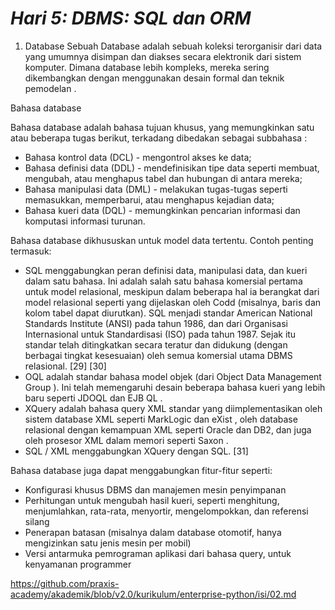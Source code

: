 # ***Hari 5: DBMS: SQL dan ORM***

1. Database
Sebuah Database adalah sebuah koleksi terorganisir dari data yang umumnya disimpan dan diakses secara elektronik dari sistem komputer. Dimana database lebih kompleks, mereka sering dikembangkan dengan menggunakan desain formal dan teknik pemodelan . 

Bahasa database

Bahasa database adalah bahasa tujuan khusus, yang memungkinkan satu atau beberapa tugas berikut, terkadang dibedakan sebagai subbahasa :

* Bahasa kontrol data (DCL) - mengontrol akses ke data;
* Bahasa definisi data (DDL) - mendefinisikan tipe data seperti membuat, mengubah, atau menghapus tabel dan hubungan di antara mereka;
* Bahasa manipulasi data (DML) - melakukan tugas-tugas seperti memasukkan, memperbarui, atau menghapus kejadian data;
* Bahasa kueri data (DQL) - memungkinkan pencarian informasi dan komputasi informasi turunan.

Bahasa database dikhususkan untuk model data tertentu. Contoh penting termasuk:

 * SQL menggabungkan peran definisi data, manipulasi data, dan kueri dalam satu bahasa. Ini adalah salah satu bahasa komersial pertama untuk model relasional, meskipun dalam beberapa hal ia berangkat dari model relasional seperti yang dijelaskan oleh Codd (misalnya, baris dan kolom tabel dapat diurutkan). SQL menjadi standar American National Standards Institute (ANSI) pada tahun 1986, dan dari Organisasi Internasional untuk Standardisasi (ISO) pada tahun 1987. Sejak itu standar telah ditingkatkan secara teratur dan didukung (dengan berbagai tingkat kesesuaian) oleh semua komersial utama DBMS relasional. [29] [30]
* OQL adalah standar bahasa model objek (dari Object Data Management Group ). Ini telah memengaruhi desain beberapa bahasa kueri yang lebih baru seperti JDOQL dan EJB QL .
* XQuery adalah bahasa query XML standar yang diimplementasikan oleh sistem database XML seperti MarkLogic dan eXist , oleh database relasional dengan kemampuan XML seperti Oracle dan DB2, dan juga oleh prosesor XML dalam memori seperti Saxon .
* SQL / XML menggabungkan XQuery dengan SQL. [31]

Bahasa database juga dapat menggabungkan fitur-fitur seperti:

* Konfigurasi khusus DBMS dan manajemen mesin penyimpanan
* Perhitungan untuk mengubah hasil kueri, seperti menghitung, menjumlahkan, rata-rata, menyortir, mengelompokkan, dan referensi silang
* Penerapan batasan (misalnya dalam database otomotif, hanya mengizinkan satu jenis mesin per mobil)
* Versi antarmuka pemrograman aplikasi dari bahasa query, untuk kenyamanan programmer


https://github.com/praxis-academy/akademik/blob/v2.0/kurikulum/enterprise-python/isi/02.md
